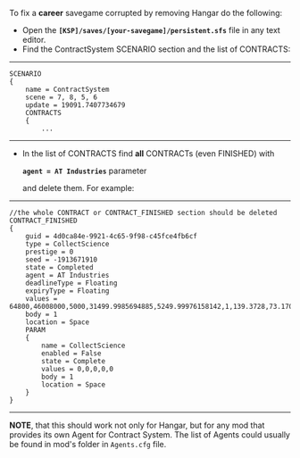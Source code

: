 To fix a **career** savegame corrupted by removing Hangar do the following:

* Open the **`[KSP]/saves/[your-savegame]/persistent.sfs`** file in any text editor.
* Find the ContractSystem SCENARIO section and the list of CONTRACTS:

***

    SCENARIO
    {
        name = ContractSystem
        scene = 7, 8, 5, 6
        update = 19091.7407734679
        CONTRACTS
		{
            ...

***

* In the list of CONTRACTS find **all** CONTRACTs (even FINISHED) with

    **`agent = AT Industries`** parameter
    
    and delete them. For example:

***

    //the whole CONTRACT or CONTRACT_FINISHED section should be deleted
    CONTRACT_FINISHED
	{
		guid = 4d0ca84e-9921-4c65-9f98-c45fce4fb6cf
		type = CollectScience
		prestige = 0
		seed = -1913671910
		state = Completed
		agent = AT Industries
		deadlineType = Floating
		expiryType = Floating
		values = 64800,46008000,5000,31499.9985694885,5249.99976158142,1,139.3728,73.17073,83508.6001704375,18708.6001704375,46026708.6001704,0
		body = 1
		location = Space
		PARAM
		{
			name = CollectScience
			enabled = False
			state = Complete
			values = 0,0,0,0,0
			body = 1
			location = Space
		}
	}

***

**NOTE**, that this should work not only for Hangar, but for any mod that provides its own Agent for Contract System. The list of Agents could usually be found in mod's folder in `Agents.cfg` file.